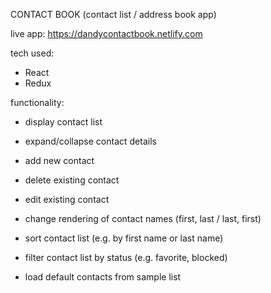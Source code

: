 CONTACT BOOK
(contact list / address book app)

live app: https://dandycontactbook.netlify.com

tech used:

-   React
-   Redux

functionality:

-   display contact list
-   expand/collapse contact details
-   add new contact
-   delete existing contact
-   edit existing contact
-   change rendering of contact names (first, last / last, first)
-   sort contact list (e.g. by first name or last name)
-   filter contact list by status (e.g. favorite, blocked)

-   load default contacts from sample list
